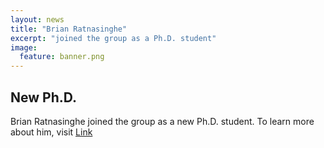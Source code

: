 ```yaml
---
layout: news
title: "Brian Ratnasinghe"  
excerpt: "joined the group as a Ph.D. student" 
image:
  feature: banner.png
---
```


## New Ph.D.

Brian Ratnasinghe joined the group as a new Ph.D. student. To learn more about him, visit [Link](/people/brian_ratnasinghe)
